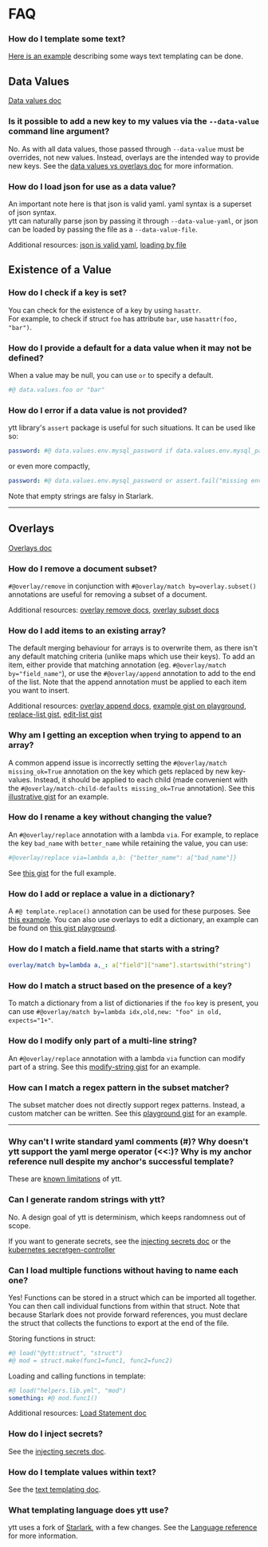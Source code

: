 # FAQ

### How do I template some text?

[Here is an example](https://get-ytt.io/#example:example-text-template) describing some ways text templating can be done.

## Data Values

[Data values doc](ytt-data-values.md)

### Is it possible to add a new key to my values via the `--data-value` command line argument?
No. As with all data values, those passed through `--data-value` must be overrides, not new values. Instead, overlays are the intended way to provide new keys. 
See the [data values vs overlays doc](data-values-vs-overlays.md) for more information.

### How do I load json for use as a data value?
An important note here is that json is valid yaml. yaml syntax is a superset of json syntax.\
ytt can naturally parse json by passing it through `--data-value-yaml`, or json can be loaded by passing the file as a `--data-value-file`.

Additional resources: [json is valid yaml](https://gist.github.com/pivotaljohn/debe4596df5b4158c7c09f6f1841dd47), [loading by file](https://gist.github.com/pivotaljohn/d3468c3239f79fea7e232751757e779a)

## Existence of a Value

### How do I check if a key is set?
You can check for the existence of a key by using `hasattr`.\
For example, to check if struct `foo` has attribute `bar`, use `hasattr(foo, "bar")`.

### How do I provide a default for a data value when it may not be defined?
When a value may be null, you can use `or` to specify a default.
```yaml
#@ data.values.foo or "bar"
```

### How do I error if a data value is not provided?

ytt library's `assert` package is useful for such situations. It can be used like so:

```yaml
password: #@ data.values.env.mysql_password if data.values.env.mysql_password else assert.fail("missing env.mysql_password")
```

or even more compactly,

```yaml
password: #@ data.values.env.mysql_password or assert.fail("missing env.mysql_password")
```

Note that empty strings are falsy in Starlark.

---

## Overlays

[Overlays doc](lang-ref-ytt-overlay.md)

### How do I remove a document subset?

`#@overlay/remove` in conjunction with `#@overlay/match by=overlay.subset()` annotations are useful for removing a subset of a document.

Additional resources: [overlay remove docs](lang-ref-ytt-overlay.md#overlayremove), [overlay subset docs](lang-ref-ytt-overlay.md#overlaysubset)

### How do I add items to an existing array?  

The default merging behaviour for arrays is to overwrite them, as there isn't any default matching criteria (unlike maps which use their keys). To add an item, either provide that matching annotation (eg. `#@overlay/match by="field_name"`), or use the `#@overlay/append` annotation to add to the end of the list. Note that the append annotation must be applied to each item you want to insert.

Additional resources: [overlay append docs](lang-ref-ytt-overlay.md#overlayappend), [example gist on playground](https://get-ytt.io/#gist:https://gist.github.com/pivotaljohn/8c7f48e183158ce12107f576eeab937c), [replace-list gist](https://get-ytt.io/#gist:https://gist.github.com/pivotaljohn/2b3a9b3367137079195971e1409d539e), [edit-list gist](https://get-ytt.io/#gist:https://gist.github.com/pivotaljohn/217e8232dc080bb764bfd064ffa9c115)

### Why am I getting an exception when trying to append to an array?

A common append issue is incorrectly setting the `#@overlay/match missing_ok=True` annotation on the key which gets replaced by new key-values. Instead, it should be applied to each child (made convenient with the `#@overlay/match-child-defaults missing_ok=True` annotation). See this [illustrative gist](https://gist.github.com/cppforlife/bf42f2d3d23dacf07affcd4150370cb9) for an example.

### How do I rename a key without changing the value?

An `#@overlay/replace` annotation with a lambda `via`. For example, to replace the key `bad_name` with `better_name` while retaining the value, you can use:
```yaml
#@overlay/replace via=lambda a,b: {"better_name": a["bad_name"]}
```
See [this gist](https://get-ytt.io/#gist:https://gist.github.com/gcheadle-vmware/3c41645a80201caaeefa878e84fff958) for the full example.

### How do I add or replace a value in a dictionary?

A `#@ template.replace()` annotation can be used for these purposes. See [this example](https://get-ytt.io/#example:example-replace). You can also use overlays to edit a dictionary, an example can be found on [this gist playground](https://get-ytt.io/#gist:https://gist.github.com/gcheadle-vmware/af8aeb3120386e58922c816d76f47ab6).

### How do I match a field.name that starts with a string?

```yaml
overlay/match by=lambda a,_: a["field"]["name"].startswith("string")
```

### How do I match a struct based on the presence of a key?

To match a dictionary from a list of dictionaries if the `foo` key is present, you can use 
```#@overlay/match by=lambda idx,old,new: "foo" in old, expects="1+"```.

### How do I modify only part of a multi-line string?

An `#@overlay/replace` annotation with a lambda `via` function can modify part of a string. See this [modify-string gist](https://get-ytt.io/#gist:https://gist.github.com/cppforlife/7633c2ed0560e5c8005e05c8448a74d2) for an example.

### How can I match a regex pattern in the subset matcher?

The subset matcher does not directly support regex patterns. Instead, a custom matcher can be written. See this [playground gist](https://get-ytt.io/#gist:https://gist.github.com/ewrenn8/3409e44252f93497a9b447900f3fb5b7) for an example.

---

### Why can't I write standard yaml comments (#)? Why doesn't ytt support the yaml merge operator (<<:)? Why is my anchor reference null despite my anchor's successful template?

These are [known limitations](https://github.com/k14s/ytt/blob/develop/docs/known-limitations.md) of ytt.

### Can I generate random strings with ytt?
No. A design goal of ytt is determinism, which keeps randomness out of scope.

If you want to generate secrets, see the [injecting secrets doc](injecting-secrets.md) or the [kubernetes secretgen-controller](https://github.com/k14s/secretgen-controller)

### Can I load multiple functions without having to name each one?

Yes! Functions can be stored in a struct which can be imported all together. You can then call individual functions from within that struct. Note that because Starlark does not provide forward references, you must declare the struct that collects the functions to export at the end of the file.

Storing functions in struct:

```yaml
#@ load("@ytt:struct", "struct")
#@ mod = struct.make(func1=func1, func2=func2)
```

Loading and calling functions in template:

```yaml
#@ load("helpers.lib.yml", "mod")
something: #@ mod.func1()
```

Additional resources: [Load Statement doc](lang-ref-load.md)

### How do I inject secrets?
See the [injecting secrets doc](injecting-secrets.md).

### How do I template values within text?
See the [text templating doc](ytt-text-templating.md).

### What templating language does ytt use?

ytt uses a fork of [Starlark](https://github.com/bazelbuild/starlark), with a few changes. See the [Language reference](lang.md#Language) for more information.
